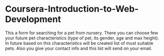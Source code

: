 # Coursera-Introduction-to-Web-Development
This a form for searching for a pet from nursery. There you can choose few your future pet characteristics (type of pet, its gender, age and max height). In future based on this characteristics will be created list of must suitable pets. Also you give your contact info and this list will send on your email.